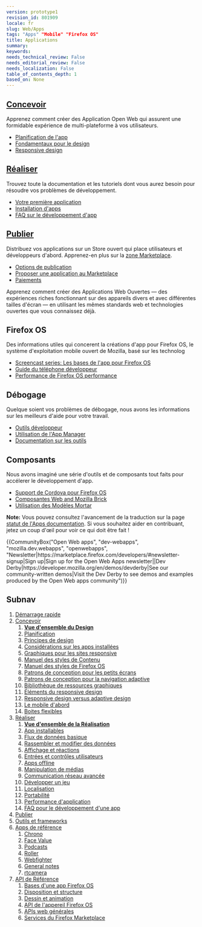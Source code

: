 ```yaml
---
version: prototype1
revision_id: 801909
locale: fr
slug: Web/Apps
tags: "Apps" "Mobile" "Firefox OS"
title: Applications
summary: 
keywords: 
needs_technical_review: False
needs_editorial_review: False
needs_localization: False
table_of_contents_depth: 1
based_on: None
---
```

<div class="initial-steps clear" id="sect1">
<div class="panel">
<h2 class="section-design" id="Concevoir"><a href="/fr/docs/Web/Apps/Design">Concevoir</a></h2>

<p>Apprenez comment créer des Application Open Web qui assurent une formidable expérience de multi-plateforme à vos utilisateurs.</p>

<ul class="no-bullets">
 <li><a href="/fr/Apps/Design/Concevoir_votre_application">Planification de l'app</a></li>
 <li><a href="/fr/Apps/Quickstart/Design/Fondamentaux_pour_design">Fondamentaux pour le design</a></li>
 <li><a href="/fr/Apps/app_layout/responsive_design_building_blocks">Responsive design</a></li>
</ul>
</div>

<div class="panel">
<h2 class="section-build" id="R.C3.A9aliser"><a href="/fr/docs/Web/Apps/Build">Réaliser</a></h2>

<p>Trouvez toute la documentation et les tutoriels dont vous aurez besoin pour résoudre vos problèmes de développement.</p>

<ul class="no-bullets">
 <li><a href="/fr/docs/Web/Apps/Quickstart/Build/Votre_premier_application">Votre première application</a></li>
 <li><a href="/fr/Apps/Build/installable_apps">Installation d'apps</a></li>
 <li><a href="/fr/Apps/Developing/App_development_FAQ">FAQ sur le développement d'app</a></li>
</ul>
</div>

<div class="panel">
<h2 class="section-publish" id="Publier"><a href="/fr/Marketplace">Publier</a></h2>

<p>Distribuez vos applications sur un Store ouvert qui place utilisateurs et développeurs d'abord. Apprenez-en plus sur la <a href="/fr/Marketplace">zone Marketplace</a>.</p>

<ul class="no-bullets">
 <li><a href="/fr/Marketplace/Publishing/Publish_options">Options de publication</a></li>
 <li><a href="/fr/docs/Apps/Publishing/Proposer_une_application">Proposer une application au Marketplace</a></li>
 <li><a href="/fr/Marketplace/Monetization">Paiements</a></li>
</ul>
</div>
</div>

<div class="summary">
<p><span class="seoSummary">Apprenez comment créer des Applications Web Ouvertes — des expériences riches fonctionnant sur des appareils divers et avec différentes tailles d'écran — en utilisant les mêmes standards web et technologies ouvertes que vous connaissez déjà.</span></p>
</div>

<div class="column-container">
<div class="column-4">
<h2 id="Firefox_OS">Firefox OS</h2>

<p>Des informations utiles qui concerent la créations d'app pour Firefox OS, le système d'exploitation mobile ouvert de Mozilla, basé sur les technolog</p>

<ul>
 <li><a href="/fr/Firefox_OS/Screencast_series:_App_Basics_for_Firefox_OS">Screencast series: Les bases de l'app pour Firefox OS</a></li>
 <li><a href="/fr/docs/Mozilla/Firefox_OS/Guide_Telephone_Developpeur">Guide du téléphone développeur</a></li>
 <li><a href="/fr/Apps/Build/Performance/Firefox_OS_performance_testing">Performance de Firefox OS performance</a></li>
</ul>
</div>

<div class="column-4">
<h2 id="D.C3.A9bogage">Débogage</h2>

<p>Quelque soient vos problèmes de débogage, nous avons les informations sur les meilleurs d'aide pour votre travail.</p>

<ul>
 <li><a href="/fr/docs/Applications/App_developer_tools">Outils développeur</a></li>
 <li><a href="/fr/Firefox_OS/Using_the_App_Manager">Utilisation de l'App Manager</a></li>
 <li><a href="/fr/docs/Outils">Documentation sur les outils</a></li>
</ul>
</div>

<div class="column-4">
<h2 id="Composants">Composants</h2>

<p>Nous avons imaginé une série d'outils et de composants tout faits pour accélerer le développement d'app.</p>

<ul>
 <li><a href="/fr/Apps/Tools_and_frameworks/Cordova_support_for_Firefox_OS">Support de Cordova pour Firefox OS</a></li>
 <li><a href="/fr/Apps/Tools_and_frameworks/Web_components">Composantes Web and Mozilla Brick</a></li>
 <li><a href="/fr/Apps/Tools_and_frameworks/Modele_applicatif">Utilisation des Modèles Mortar</a></li>
</ul>
</div>
</div>

<div class="note">
<p><strong>Note:</strong> Vous pouvez consultez l'avancement de la traduction sur la page <a href="/fr/docs/MDN/Doc_status/Apps">statut de l'Apps documentation</a>. Si vous souhaitez aider en contribuant, jetez un coup d'œil pour voir ce qui doit être fait !</p>
</div>

<p>{{CommunityBox("Open Web apps", "dev-webapps", "mozilla.dev.webapps", "openwebapps", "Newsletter|https://marketplace.firefox.com/developers/#newsletter-signup|Sign up|Sign up for the Open Web Apps newsletter||Dev Derby|https://developer.mozilla.org/en/demos/devderby|See our community-written demos|Visit the Dev Derby to see demos and examples produced by the Open Web apps community")}}</p>

<h2 id="Subnav">Subnav</h2>

<ol>
 <li><a href="/fr/docs/Web/Apps/Quickstart">Démarrage rapide</a></li>
 <li><a href="/fr/docs/Web/Apps/Design" title="Information regarding app and interface design practices.">Concevoir</a>
  <ol>
   <li><strong><a href="/fr/Apps/Design">Vue d'ensemble du Design</a></strong></li>
   <li><a href="/fr/Apps/Design/Concevoir_votre_application">Planification</a></li>
   <li><a href="/fr/Apps/Quickstart/Design/Fondamentaux_pour_design">Principes de design</a></li>
   <li><a href="/fr/Apps/Design/Installed_app_considerations">Considérations sur les apps installées</a></li>
   <li><a href="fr/Apps/Design/Design_graphique_pour_les_sites_responsiveGraphics_for_responsive_sites">Graphiques pour les sites responsive</a></li>
   <li><a href="/fr/Apps/Design/Contenu">Manuel des styles de Contenu</a></li>
   <li><a href="http://www.mozilla.org/en-US/styleguide/products/firefox-os/">Manuel des styles de Firefox OS</a></li>
   <li><a href="/fr/Apps/Design/Patterns">Patrons de conception pour les petits écrans</a></li>
   <li><a href="/fr/Apps/Design/Patrons_navigation_adaptative">Patrons de conception pour la navigation adaptive</a></li>
   <li><a href="/fr/Apps/Design/Design_asset_library">Bibliothèque de ressources graphiques</a></li>
   <li><a href="/fr/Apps/app_layout/responsive_design_building_blocks">Éléments du responsive design</a></li>
   <li><a href="/fr/Apps/Design/UI_layout_basics/Responsive_design_versus_adaptive_design">Responsive design versus adaptive design</a></li>
   <li><a href="/fr/Apps/app_layout/Mobile_first">Le mobile d'abord</a></li>
   <li><a href="/fr/docs/Web/Guide/CSS/Flexible_boxes">Boites flexibles</a></li>
  </ol>
 </li>
 <li><a href="/fr/Apps/Build" title="This section contains documentation about building app functionality, with HTML5 and device APIs (WebAPIs).">Réaliser</a>
  <ol>
   <li><strong><a href="/fr/Apps/Build">Vue d'ensemble de la Réalisation </a></strong></li>
   <li><a href="/fr/Apps/Build/installable_apps">App installables</a></li>
   <li><a href="/fr/Apps/Build/Basic_data_flow">Flux de données basique</a></li>
   <li><a href="/fr/Apps/Build/gather_and_modify_data">Rassembler et modifier des données</a></li>
   <li><a href="/fr/Apps/Build/Control_the_display">Affichage et réactions</a></li>
   <li><a href="/fr/Apps/Build/User_input_methods">Entrées et contrôles utilisateurs</a></li>
   <li><a href="/fr/Apps/Build/Offline">Apps offline</a></li>
   <li><a href="/fr/Apps/Build/Audio_and_video_delivery">Manipulation de médias</a></li>
   <li><a href="/fr/Apps/Build/Advanced_network_communication">Communication réseau avancée</a></li>
   <li><a href="/fr/docs/Games">Développer un jeu</a></li>
   <li><a href="/fr/Apps/Build/Localization">Localisation</a></li>
   <li><a href="/fr/Apps/Build/Porting">Portabilité </a></li>
   <li><a href="/fr/Apps/Build/Performance">Performance d'application</a></li>
   <li><a href="/fr/Apps/Build/App_development_FAQ">FAQ pour le développement d'une app</a></li>
  </ol>
 </li>
 <li><a href="/fr/Marketplace">Publier</a></li>
 <li><a href="/fr/Apps/Tools_and_frameworks">Outils et frameworks</a></li>
 <li><a href="/fr/Apps/Reference_apps">Apps de référence</a>
  <ol>
   <li><a href="/fr/Apps/Reference_apps/Chrono">Chrono</a></li>
   <li><a href="/fr/Apps/Reference_apps/Face_value">Face Value</a></li>
   <li><a href="/fr/Apps/Reference_apps/Podcasts">Podcasts</a></li>
   <li><a href="/fr/Apps/Reference_apps/Roller">Roller</a></li>
   <li><a href="/fr/Apps/Reference_apps/Webfighter">Webfighter</a></li>
   <li><a href="/fr/Apps/Reference_apps/General_notes">General notes</a></li>
   <li><a href="/fr/Apps/Reference_apps/rtcamera">rtcamera</a></li>
  </ol>
 </li>
 <li><a href="/fr/Apps/Reference">API de Référence</a>
  <ol>
   <li><a href="/fr/Apps/Reference/Foundation_of_a_Firefox_OS_app">Bases d'une app Firefox OS</a></li>
   <li><a href="/fr/Apps/Reference/Layout_and_structure">Disposition et structure</a></li>
   <li><a href="/fr/Apps/Reference/Drawing_and_animation">Dessin et animation</a></li>
   <li><a href="/fr/Apps/Reference/Firefox_OS_device_APIs">API de l'appereil Firefox OS</a></li>
   <li><a href="/fr/Apps/Reference/General_Web_APIs">APIs web générales</a></li>
   <li><a href="/fr/Apps/Reference/Firefox_Marketplace_services">Services du Firefox Marketplace</a></li>
  </ol>
 </li>
</ol>

